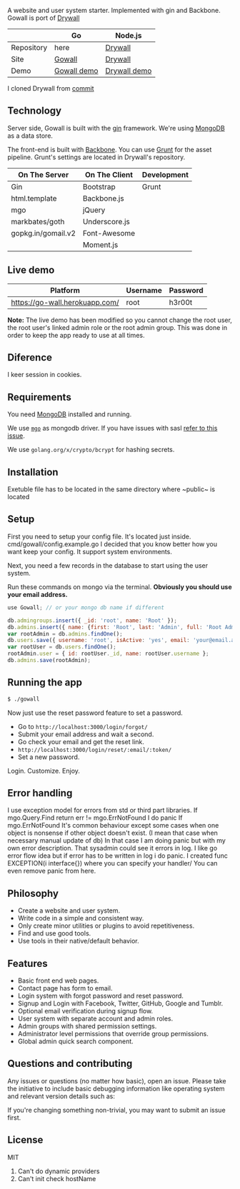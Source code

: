 A website and user system starter. Implemented with gin and Backbone.
Gowall is port of [Drywall](https://github.com/jedireza/drywall)

|            | Go                                            | Node.js                                         |
| ---------- | --------------------------------------------- | ----------------------------------------------- |
| Repository | here                                          | [Drywall](https://github.com/jedireza/drywall/) |
| Site       | [Gowall](http://im7mortal.github.io/gowall/)  | [Drywall](http://jedireza.github.io/drywall/)   |
| Demo       | [Gowall demo](https://go-wall.herokuapp.com/) | [Drywall demo](https://drywall.herokuapp.com/)  |

I cloned Drywall from [commit](https://github.com/jedireza/drywall/tree/ca35c06bf5100d2835da929bd1bd3c39ae441138)

## Technology

Server side, Gowall is built with the [gin](https://github.com/gin-gonic/gin)
framework. We're using [MongoDB](http://www.mongodb.org/) as a data store.

The front-end is built with [Backbone](http://backbonejs.org/).
You can use [Grunt](http://gruntjs.com/) for the asset pipeline.
Grunt's settings are located in Drywall's repository.

| On The Server      | On The Client  | Development |
| ------------------ | -------------- | ----------- |
| Gin                | Bootstrap      | Grunt       |
| html.template      | Backbone.js    |             |
| mgo                | jQuery         |             |
| markbates/goth     | Underscore.js  |             |
| gopkg.in/gomail.v2 | Font-Awesome   |             |
|                    | Moment.js      |             |


## Live demo

| Platform                       | Username | Password |
| ------------------------------ | -------- | -------- |
| https://go-wall.herokuapp.com/ | root     | h3r00t   |

__Note:__ The live demo has been modified so you cannot change the root user,
the root user's linked admin role or the root admin group. This was done in
order to keep the app ready to use at all times.

## Diference

I keer session in cookies.

## Requirements

You need [MongoDB](http://www.mongodb.org/downloads) installed and running.

We use [`mgo`](https://labix.org/mgo) as mongodb driver. If
you have issues with sasl [refer to this issue](https://github.com/go-mgo/mgo/issues/220#issuecomment-212605949).

We use `golang.org/x/crypto/bcrypt` for hashing
secrets.

## Installation

Exetuble file has to be located in the same directory where ~public~ is located


## Setup

First you need to setup your config file. It's located just inside. cmd/gowall/config.example.go
I decided that you know better how you want keep your config.
It support system environments.

Next, you need a few records in the database to start using the user system.

Run these commands on mongo via the terminal. __Obviously you should use your
email address.__

```js
use Gowall; // or your mongo db name if different
```

```js
db.admingroups.insert({ _id: 'root', name: 'Root' });
db.admins.insert({ name: {first: 'Root', last: 'Admin', full: 'Root Admin'}, groups: ['root'] });
var rootAdmin = db.admins.findOne();
db.users.save({ username: 'root', isActive: 'yes', email: 'your@email.addy', roles: {admin: rootAdmin._id} });
var rootUser = db.users.findOne();
rootAdmin.user = { id: rootUser._id, name: rootUser.username };
db.admins.save(rootAdmin);
```


## Running the app

```bash
$ ./gowall
```

Now just use the reset password feature to set a password.

 - Go to `http://localhost:3000/login/forgot/`
 - Submit your email address and wait a second.
 - Go check your email and get the reset link.
 - `http://localhost:3000/login/reset/:email/:token/`
 - Set a new password.

Login. Customize. Enjoy.

## Error handling

I use exception model for errors from std or third part libraries.
If mgo.Query.Find return err != mgo.ErrNotFound  I do panic
If mgo.ErrNotFound It's common behaviour except some cases when one object is nonsense if other object doesn't exist.
(I mean that case when necessary manual update of db)
In that case I am doing panic but with my own error description. That sysadmin could see it errors in log.
I like go error flow idea but if error has to be written in log i do panic.
I created func EXCEPTION(i interface{})  where you can specify your handler/ You can even remove panic from here.


## Philosophy

 - Create a website and user system.
 - Write code in a simple and consistent way.
 - Only create minor utilities or plugins to avoid repetitiveness.
 - Find and use good tools.
 - Use tools in their native/default behavior.


## Features

 - Basic front end web pages.
 - Contact page has form to email.
 - Login system with forgot password and reset password.
 - Signup and Login with Facebook, Twitter, GitHub, Google and Tumblr.
 - Optional email verification during signup flow.
 - User system with separate account and admin roles.
 - Admin groups with shared permission settings.
 - Administrator level permissions that override group permissions.
 - Global admin quick search component.


## Questions and contributing

Any issues or questions (no matter how basic), open an issue. Please take the
initiative to include basic debugging information like operating system
and relevant version details such as:

If you're changing something non-trivial, you may want to submit an issue
first.


## License

MIT

1. Can't do dynamic providers
2. Can't init check hostName
